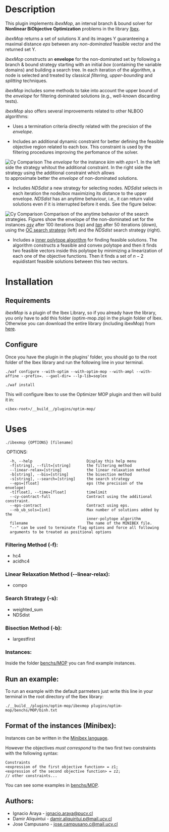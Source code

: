 # Description

This plugin implements *ibexMop*, an 
interval branch & bound solver for **Nonlinear BiObjective Optimization** problems 
in the library [Ibex](https://github.com/ibex-team/ibex-lib).

*ibexMop* returns a set of solutions X and its images Y
guaranteeing a maximal distance *eps* between
any *non-dominated* feasible vector and the returned set Y. 

*ibexMop* constructs an **envelope** for the non-dominated set
by following a branch & bound strategy starting with an initial *box* (containing the variable domains) 
and building a search tree. In each iteration of the algorithm, 
a node is selected and treated by classical *filtering*, *upper-bounding* 
and *splitting* techniques. 

*ibexMop* includes some methods to take into account the upper bound of the 
*envelope* for filtering dominated solutions (e.g., well-known discarding tests).

*ibexMop* also offers several improvements related to other NLBOO algorithms:

* Uses a termination criteria directly related with the 
precision of the *envelope*.

* Includes an additional dynamic constraint for better defining the feasible 
objective region related to each box. This constraint is used 
by the filtering procedures improving the perfomance of the solver.

![Cy Comparison](https://i.imgur.com/yLIxyUV.png)
The *envelope* for the instance *kim* with *eps*=1. 
In the left side the strategy whitout the additional constraint. 
In the right side the strategy using the additional constraint which allows  
to approximate better the *envelope* of non-dominated solutions.

* Includes *NDSdist* a new strategy for selecting nodes. *NDSdist*
selects in each iteration the node/box maximizing its distance to the
upper envelope.
*NDSdist* has an anytime behaviour, i.e., it can return valid solutions
even if it is interrupted before it ends. See the figure below:

![Cy Comparison](https://i.imgur.com/uyZq6gB.png)
Comparison of the anytime behavior of the search strategies.
Figures show the envelope of the non-dominated set for the instances 
[*osy*](https://github.com/INFPUCV/ibex-lib/blob/master/plugins/optim-mop/benchs/MOP/osy.txt) 
after 100 iterations (top) and [*tan*](https://github.com/INFPUCV/ibex-lib/blob/master/plugins/optim-mop/benchs/MOP/tan.txt) 
after 50 iterations (down), 
using the [OC search strategy](http://www.sciencedirect.com/science/article/pii/S0377221716303824) (left) 
and the *NDSdist* search strategy (right).

* Includes a [inner polytope algorithm](http://citeseerx.ist.psu.edu/viewdoc/download?doi=10.1.1.653.5777&rep=rep1&type=pdf) 
for finding feasible solutions. 
The algorithm constructs a feasible and convex polytope and then it finds 
two feasible vectors inside this polytope by minimizing a linearization of each one of the 
objective functions. 
Then it finds a set of $n-2$ equidistant feasible solutions 
between this two vectors.

# Installation

## Requirements

*ibexMop* is a plugin of the Ibex Library, so if you already have the library, 
you only have to add this folder (optim-mop.zip) in the plugin
folder of Ibex. 
Otherwise you can download the entire library (including ibexMop) from [here](https://github.com/INFPUCV/ibex-lib).

## Configure

Once you have the plugin in the plugins' folder, you should go to the root folder of the  Ibex library 
and run the following line in your terminal.

```
./waf configure --with-optim --with-optim-mop --with-ampl --with-affine --prefix=. --gaol-dir= --lp-lib=soplex
```
```
./waf install
```

This will configure Ibex to use the Optimizer MOP plugin and then will build it in:
```
<ibex-root>/__build__/plugins/optim-mop/
```

# Uses
```
./ibexmop {OPTIONS} [filename]
```
  OPTIONS:

      -h, --help                        Display this help menu
      -f[string], --filt=[string]       the filtering method
      --linear-relax=[string]           the linear relaxation method
      -b[string], --bis=[string]        the bisection method
      -s[string], --search=[string]     the search strategy
      --eps=[float]                     eps (the precision of the envelope)
      -t[float], --time=[float]         timelimit
      --cy-contract-full                Contract using the additional constraint.
      --eps-contract                    Contract using eps.
      --nb_ub_sols=[int]                Max number of solutions added by the
                                        inner-polytope algorithm
      filename                          The name of the MINIBEX file.
      "--" can be used to terminate flag options and force all following
      arguments to be treated as positional options

### Filtering Method (-f):
 + hc4
 + acidhc4
### Linear Relaxation Method (--linear-relax):
 + compo
### Search Strategy (-s):
 + weighted_sum
 + NDSdist
### Bisection Method (-b):
 + largestfirst

### Instances:
Inside the folder [benchs/MOP](https://github.com/INFPUCV/ibex-lib/tree/master/plugins/optim-mop/benchs/MOP) 
you can find example instances.

## Run an example:

To run an example with the default parmeters just write this line in your terminal in the root directory of the Ibex library:
```
./__build__/plugins/optim-mop/ibexmop plugins/optim-mop/benchs/MOP/binh.txt
```

## Format of the instances (Minibex):

Instances can be written in the [Minibex language](http://www.ibex-lib.org/doc/minibex.html).

However the objectives *must correspond* to the two first two constraints with the following syntax:
```
Constraints
<expression of the first objective function> = z1;
<expression of the second objective function> = z2;
// other constraints...
```
You can see some examples in [benchs/MOP](https://github.com/INFPUCV/ibex-lib/tree/master/plugins/optim-mop/benchs/MOP).

## Authors:
 - Ignacio Araya - <ignacio.araya@pucv.cl>
 - Damir Aliquintui - <damir.aliquintui.p@mail.ucv.cl>
 - Jose Campusano - <jose.campusano.c@mail.ucv.cl>
